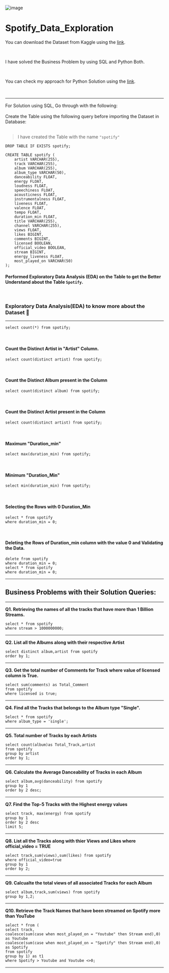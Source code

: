 ![image](https://github.com/user-attachments/assets/e19b73af-10b6-4dce-a6e2-2e6141b52b48)



# Spotify_Data_Exploration

You can download the Dataset from Kaggle using the [link](https://www.kaggle.com/datasets/sandeepkumar7372/spotify-dataset).

<br>

I have solved the Business Problem by using SQL and Python Both.

<br>

You can check my approach for Python Solution using the [link]().

<br>
<hr>
For Solution using SQL, Go through with the following: 

<br>
<br>
Create the Table using the following query before importing the Dataset in Database:

<br>
<br>

> I have created the Table with the name `"spotify"`

```
DROP TABLE IF EXISTS spotify;
```

```
CREATE TABLE spotify (
    artist VARCHAR(255),
    track VARCHAR(255),
    album VARCHAR(255),
    album_type VARCHAR(50),
    danceability FLOAT,
    energy FLOAT,
    loudness FLOAT,
    speechiness FLOAT,
    acousticness FLOAT,
    instrumentalness FLOAT,
    liveness FLOAT,
    valence FLOAT,
    tempo FLOAT,
    duration_min FLOAT,
    title VARCHAR(255),
    channel VARCHAR(255),
    views FLOAT,
    likes BIGINT,
    comments BIGINT,
    licensed BOOLEAN,
    official_video BOOLEAN,
    stream BIGINT,
    energy_liveness FLOAT,
    most_played_on VARCHAR(50)
);
```


#### Performed Exploratory Data Analysis (EDA) on the Table to get the Better Understand about the Table `Spotify`.

<br>

### Exploratory Data Analysis(EDA) to know more about the Dataset 🔎

<hr>

```
select count(*) from spotify;
```

<br>

#### Count the Distinct Artist in "Artist" Column.

```
select count(distinct artist) from spotify;
```

<br>

#### Count the Distinct Album present in the Column

```
select count(distinct album) from spotify;
```

<br>

#### Count the Distinct Artist present in the Column

```
select count(distinct artist) from spotify;
```

<br>

#### Maximum "Duration_min"

```
select max(duration_min) from spotify;
```

<br>

#### Minimum "Duration_Min"

```
select min(duration_min) from spotify;
```
<br>

#### Selecting the Rows with 0 Duration_Min

```
select * from spotify
where duration_min = 0;
```

<br>

#### Deleting the Rows of Duration_min column with the value 0 and Validating the Data.

```
delete from spotify
where duration_min = 0;
select * from spotify
where duration_min = 0;
```

<hr>

## Business Problems with their Solution Queries:
<hr>

**Q1. Retrieving the names of all the tracks that have more than 1 Billion Streams.**

```
select * from spotify
where stream > 1000000000;
```
<hr>

**Q2. List all the Albums along with their respective Artist**

```
select distinct album,artist from spotify
order by 1;
```
<hr>

**Q3. Get the total number of Comments for Track where value of licensed column is True.**

```
select sum(comments) as Total_Comment
from spotify
where licensed is true;
```
<hr>

**Q4. Find all the Tracks that belongs to the Album type "Single".**

```
Select * from spotify 
where album_type = 'single';
```
<hr>

**Q5. Total number of Tracks by each Artists**

```
select count(album)as Total_Track,artist
from spotify
group by artist
order by 1;
```
<hr>

**Q6. Calculate the Average Danceability  of Tracks in each Album**
```
select album,avg(danceability) from spotify
group by 1
order by 2 desc;
```
<hr>

**Q7. Find the Top-5 Tracks with the Highest energy values**
```
select track, max(energy) from spotify
group by 1
order by 2 desc
limit 5;
```

<hr>

**Q8. List all the Tracks along with thier Views and Likes where official_video = TRUE**
```
select track,sum(views),sum(likes) from spotify
where official_video=true
group by 1
order by 2;
```
<hr>

**Q9. Calcualte the total views of all associated Tracks for each Album**
```
select album,track,sum(views) from spotify
group by 1,2;
```
<hr>

**Q10. Retrieve the Track Names that have been streamed on Spotify more than YouTube**
```
select * from (
select track,
coalesce(sum(case when most_played_on = "Youtube" then Stream end),0) as Youtube
coalesce(sum(case when most_played_on = "Spotify" then Stream end),0) as Spotify
from spotify
group by 1) as t1
where Spotify > Youtube and Youtube <>0;
```
<hr>
